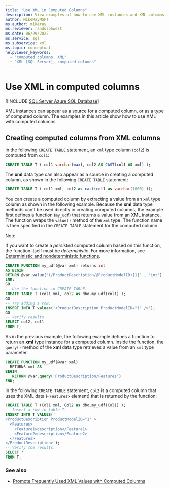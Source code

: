 ```yaml
---
title: "Use XML in Computed Columns"
description: View examples of how to use XML instances and XML columns with computed columns in SQL.
author: MikeRayMSFT
ms.author: mikeray
ms.reviewer: randolphwest
ms.date: 06/29/2022
ms.service: sql
ms.subservice: xml
ms.topic: conceptual
helpviewer_keywords:
  - "computed columns, XML"
  - "XML [SQL Server], computed columns"
---
```

# Use XML in computed columns

[!INCLUDE [SQL Server Azure SQL Database](../../includes/applies-to-version/sql-asdb-asdbmi.md)]

XML instances can appear as a source for a computed column, or as a type of computed column. The examples in this article show how to use XML with computed columns.

## Creating computed columns from XML columns

In the following `CREATE TABLE` statement, an `xml` type column (`col2`) is computed from `col1`:

```sql
CREATE TABLE T ( col1 varchar(max), col2 AS CAST(col1 AS xml) );
```

The **xml** data type can also appear as a source in creating a computed column, as shown in the following `CREATE TABLE` statement:

```sql
CREATE TABLE T ( col1 xml, col2 as cast(col1 as varchar(1000) ));
```

You can create a computed column by extracting a value from an `xml` type column as shown in the following example. Because the **xml** data type methods can't be used directly in creating computed columns, the example first defines a function (`my_udf`) that returns a value from an XML instance. The function wraps the `value()` method of the `xml` type. The function name is then specified in the `CREATE TABLE` statement for the computed column.

> [!NOTE]  
> If you want to create a *persisted* computed column based on this function, the function itself must be *deterministic*. For more information, see [Deterministic and nondeterministic functions](../user-defined-functions/deterministic-and-nondeterministic-functions.md).

```sql
CREATE FUNCTION my_udf(@var xml) returns int
AS BEGIN
RETURN @var.value('(/ProductDescription/@ProductModelID)[1]' , 'int')
END;
GO
-- Use the function in CREATE TABLE.
CREATE TABLE T (col1 xml, col2 as dbo.my_udf(col1) );
GO
-- Try adding a row.
INSERT INTO T values('<ProductDescription ProductModelID="1" />');
GO
-- Verify results.
SELECT col2, col1
FROM T;
```

As in the previous example, the following example defines a function to return an **xml** type instance for a computed column. Inside the function, the `query()` method of the **xml** data type retrieves a value from an `xml` type parameter.

```sql
CREATE FUNCTION my_udf(@var xml)
  RETURNS xml AS
BEGIN
   RETURN @var.query('ProductDescription/Features')
END;
```

In the following `CREATE TABLE` statement, `Col2` is a computed column that uses the XML data (`<Features>` element) that is returned by the function:

```sql
CREATE TABLE T (Col1 xml, Col2 as dbo.my_udf(Col1) );
-- Insert a row in table T.
INSERT INTO T VALUES('
<ProductDescription ProductModelID="1" >
  <Features>
    <Feature1>description</Feature1>
    <Feature2>description</Feature2>
  </Features>
</ProductDescription>');
-- Verify the results.
SELECT *
FROM T;
```

### See also

- [Promote Frequently Used XML Values with Computed Columns](../../relational-databases/xml/promote-frequently-used-xml-values-with-computed-columns.md)  
